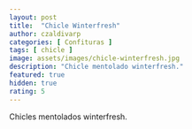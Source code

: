 ```yaml
---
layout: post
title:  "Chicle Winterfresh"
author: czaldivarp
categories: [ Confituras ]
tags: [ chicle ]
image: assets/images/chicle-winterfresh.jpg
description: "Chicle mentolado winterfresh."
featured: true
hidden: true
rating: 5
---
```


Chicles mentolados winterfresh.